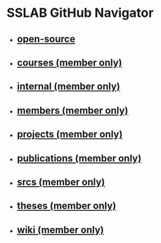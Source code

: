 # SSLAB GitHub Navigator

- ## [open-source](https://github.com/nycu-sslab/private_navigator/blob/master/open-source.md)
- ## [courses (member only)](https://github.com/nycu-sslab/private_navigator/blob/master/courses.md)
- ## [internal (member only)](https://github.com/nycu-sslab/private_navigator/blob/master/internal.md)
- ## [members (member only)](https://github.com/nycu-sslab/private_navigator/blob/master/members.md)
- ## [projects (member only)](https://github.com/nycu-sslab/private_navigator/blob/master/projects.md)
- ## [publications (member only)](https://github.com/nycu-sslab/private_navigator/blob/master/publications.md)
- ## [srcs (member only)](https://github.com/nycu-sslab/private_navigator/blob/master/srcs.md)
- ## [theses (member only)](https://github.com/nycu-sslab/private_navigator/blob/master/theses.md)
- ## [wiki (member only)](https://github.com/nycu-sslab/wiki)
